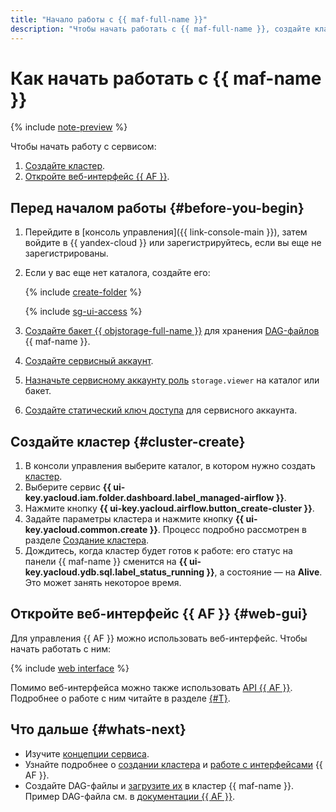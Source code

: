 ```yaml
---
title: "Начало работы с {{ maf-full-name }}"
description: "Чтобы начать работать с {{ maf-full-name }}, создайте кластер сервиса и откройте веб-интерфейс {{ AF }}."
---
```


# Как начать работать с {{ maf-name }}

{% include [note-preview](../_includes/note-preview-by-request.md) %}

Чтобы начать работу с сервисом:

1. [Создайте кластер](#cluster-create).
1. [Откройте веб-интерфейс {{ AF }}](#web-gui).

## Перед началом работы {#before-you-begin}

1. Перейдите в [консоль управления]({{ link-console-main }}), затем войдите в {{ yandex-cloud }} или зарегистрируйтесь, если вы еще не зарегистрированы.


1. Если у вас еще нет каталога, создайте его:

   {% include [create-folder](../_includes/create-folder.md) %}

   {% include [sg-ui-access](../_includes/mdb/maf/note-sg-ui-access.md) %}

1. [Создайте бакет {{ objstorage-full-name }}](../storage/operations/buckets/create.md) для хранения [DAG-файлов](concepts/index.md#about-the-service) {{ maf-name }}.
1. [Создайте сервисный аккаунт](../iam/operations/sa/create.md).
1. [Назначьте сервисному аккаунту роль](../iam/operations/sa/assign-role-for-sa.md) `storage.viewer` на каталог или бакет.
1. [Создайте статический ключ доступа](../iam/operations/sa/create-access-key.md) для сервисного аккаунта.


## Создайте кластер {#cluster-create}

1. В консоли управления выберите каталог, в котором нужно создать [кластер](../glossary/cluster.md).
1. Выберите сервис **{{ ui-key.yacloud.iam.folder.dashboard.label_managed-airflow }}**.
1. Нажмите кнопку **{{ ui-key.yacloud.airflow.button_create-cluster }}**.
1. Задайте параметры кластера и нажмите кнопку **{{ ui-key.yacloud.common.create }}**. Процесс подробно рассмотрен в разделе [Создание кластера](operations/cluster-create.md).
1. Дождитесь, когда кластер будет готов к работе: его статус на панели {{ maf-name }} сменится на **{{ ui-key.yacloud.ydb.sql.label_status_running }}**, а состояние — на **Alive**. Это может занять некоторое время.

## Откройте веб-интерфейс {{ AF }} {#web-gui}

Для управления {{ AF }} можно использовать веб-интерфейс. Чтобы начать работать с ним:

{% include [web interface](../_includes/mdb/maf/web-interface.md) %}

Помимо веб-интерфейса можно также использовать [API {{ AF }}](https://airflow.apache.org/docs/apache-airflow/stable/stable-rest-api-ref.html). Подробнее о работе с ним читайте в разделе [{#T}](operations/af-interfaces.md).

## Что дальше {#whats-next}

* Изучите [концепции сервиса](concepts/index.md).
* Узнайте подробнее о [создании кластера](operations/cluster-create.md) и [работе с интерфейсами](operations/af-interfaces.md) {{ AF }}.
* Создайте DAG-файлы и [загрузите их](operations/upload-dags.md) в кластер {{ maf-name }}. Пример DAG-файла см. в [документации {{ AF }}](https://airflow.apache.org/docs/apache-airflow/stable/tutorial/fundamentals.html).
